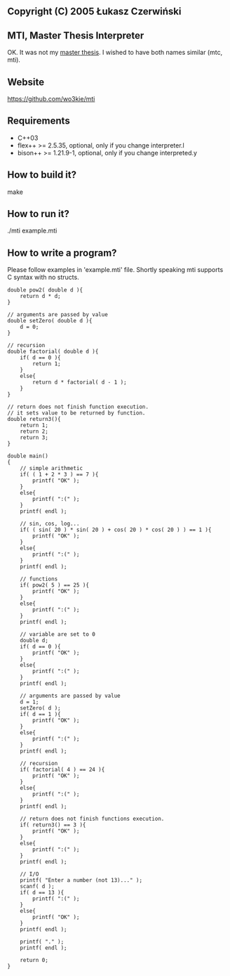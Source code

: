 ## Copyright (C) 2005 Łukasz Czerwiński

## MTI, Master Thesis Interpreter
OK. It was not my [master thesis](https://github.com/wo3kie/mtc). I wished to have both names similar (mtc, mti).

## Website
https://github.com/wo3kie/mti

## Requirements
* C++03
* flex++ >= 2.5.35, optional, only if you change interpreter.l
* bison++ >= 1.21.9-1, optional, only if you change interpreted.y
  
## How to build it?
make

## How to run it?
./mti example.mti

## How to write a program?
Please follow examples in 'example.mti' file. Shortly speaking mti supports C syntax with no structs.  

```{r, engine='cpp'}  
double pow2( double d ){
    return d * d;
}

// arguments are passed by value
double setZero( double d ){
    d = 0;
}

// recursion
double factorial( double d ){
    if( d == 0 ){
        return 1;
    }
    else{
        return d * factorial( d - 1 );
    }
}

// return does not finish function execution.
// it sets value to be returned by function.
double return3(){
    return 1;
    return 2;
    return 3;
}

double main()
{
    // simple arithmetic
    if( ( 1 + 2 * 3 ) == 7 ){
        printf( "OK" );
    }
    else{
        printf( ":(" );
    }
    printf( endl );

    // sin, cos, log...
    if( ( sin( 20 ) * sin( 20 ) + cos( 20 ) * cos( 20 ) ) == 1 ){
        printf( "OK" );
    }
    else{
        printf( ":(" );
    }
    printf( endl );

    // functions
    if( pow2( 5 ) == 25 ){
        printf( "OK" );
    }
    else{
        printf( ":(" );
    }
    printf( endl );
    
    // variable are set to 0
    double d;
    if( d == 0 ){
        printf( "OK" );
    }
    else{
        printf( ":(" );
    }
    printf( endl );

    // arguments are passed by value
    d = 1;
    setZero( d );
    if( d == 1 ){
        printf( "OK" );
    }
    else{
        printf( ":(" );
    }
    printf( endl );

    // recursion
    if( factorial( 4 ) == 24 ){
        printf( "OK" );
    }
    else{
        printf( ":(" );
    }
    printf( endl );

    // return does not finish functions execution.
    if( return3() == 3 ){
        printf( "OK" );
    }
    else{
        printf( ":(" );
    }
    printf( endl );

    // I/O
    printf( "Enter a number (not 13)..." );
    scanf( d );
    if( d == 13 ){
        printf( ":(" );
    }
    else{
        printf( "OK" );
    }
    printf( endl );
    
    printf( "." );
    printf( endl );

    return 0;
}
```

